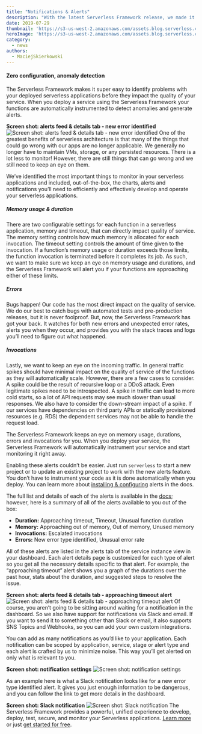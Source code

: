 ```yaml
---
title: "Notifications & Alerts"
description: "With the latest Serverless Framework release, we made it easier to test APIs built with the Serverless Framework."
date: 2019-07-29
thumbnail: 'https://s3-us-west-2.amazonaws.com/assets.blog.serverless.com/notifications-and-alerts/thumbnail.png'
heroImage: 'https://s3-us-west-2.amazonaws.com/assets.blog.serverless.com/notifications-and-alerts/header.png'
category:
  - news
authors: 
  - MaciejSkierkowski
---
```


#### Zero configuration, anomaly detection

The Serverless Framework makes it super easy to identify problems with your deployed serverless applications before they impact the quality of your service. When you deploy a service using the Serverless Framework your functions are automatically instrumented to detect anomalies and generate alerts.

__Screen shot: alerts feed & details tab - new error identified__
![Screen shot: alerts feed & details tab - new error identified](https://s3-us-west-2.amazonaws.com/assets.blog.serverless.com/notifications-and-alerts/alertsfeed-and-details.png)
One of the greatest benefits of serverless architecture is that many of the things that could go wrong with our apps are no longer applicable. We generally no longer have to maintain VMs, storage, or any persisted resources. There is a lot less to monitor! However, there are still things that can go wrong and we still need to keep an eye on them.

We’ve identified the most important things to monitor in your serverless applications and included, out-of-the-box, the charts, alerts and notifications you’ll need to efficiently and effectively develop and operate your serverless applications.

##### Memory usage & duration

There are two configurable settings for each function in a serverless application, memory and timeout, that can directly impact quality of service. The memory setting controls how much memory is allocated for each invocation. The timeout setting controls the amount of time given to the invocation. If a function’s memory usage or duration exceeds those limits, the function invocation is terminated before it completes its job. As such, we want to make sure we keep an eye on memory usage and durations, and the Serverless Framework will alert you if your functions are approaching either of these limits.

##### Errors

Bugs happen! Our code has the most direct impact on the quality of service. We do our best to catch bugs with automated tests and pre-production releases, but it is never foolproof. But, now, the Serverless Framework has got your back. It watches for both new errors and unexpected error rates, alerts you when they occur, and provides you with the stack traces and logs you’ll need to figure out what happened.

##### Invocations

Lastly, we want to keep an eye on the incoming traffic. In general traffic spikes should have minimal impact on the quality of service of the functions as they will automatically scale. However, there are a few cases to consider. A spike could be the result of recursive loop or a DDoS attack. Even legitimate spikes need to be introspected. A spike in traffic can lead to more cold starts, so a lot of API requests may see much slower than usual responses. We also have to consider the down-stream impact of a spike. If our services have dependencies on third party APIs or statically provisioned resources (e.g. RDS) the dependent services may not be able to handle the request load.

The Serverless Framework keeps an eye on memory usage, durations, errors and invocations for you. When you deploy your service, the Serverless Framework will automatically instrument your service and start monitoring it right away. 

Enabling these alerts couldn’t be easier. Just run `serverless` to start a new project or to update an existing project to work with the new alerts feature. You don’t have to instrument your code as it is done automatically when you deploy. You can learn more about [installing & configuring](https://serverless.com/framework/docs/dashboard/insights/) alerts in the docs.

The full list and details of each of the alerts is available in the [docs](https://serverless.com/framework/docs/dashboard/insights#alerts); however, here is a summary of all of the alerts available to you out of the box:

* __Duration:__ Approaching timeout, Timeout, Unusual function duration
* __Memory:__ Approaching out of memory, Out of memory, Unused memory
* __Invocations:__ Escalated invocations
* __Errors:__ New error type identified, Unusual error rate

All of these alerts are listed in the alerts tab of the service instance view in your dashboard. Each alert details page is customized for each type of alert so you get all the necessary details specific to that alert. For example, the “approaching timeout” alert shows you a graph of the durations over the past hour, stats about the duration, and suggested steps to resolve the issue.

__Screen shot: alerts feed & details tab - approaching timeout alert__
![Screen shot: alerts feed & details tab - approaching timeout alert](https://s3-us-west-2.amazonaws.com/assets.blog.serverless.com/notifications-and-alerts/alertsfeed-and-details-approaching-timeout.png)
Of course, you aren’t going to be sitting around waiting for a notification in the dashboard. So we also have support for notifications via Slack and email. If you want to send it to something other than Slack or email, it also supports SNS Topics and Webhooks, so you can add your own custom integrations.

You can add as many notifications as you’d like to your application. Each notification can be scoped by application, service, stage or alert type and each alert is crafted by us to minimize noise. This way you’ll get alerted on only what is relevant to you.

__Screen shot: notification settings__
![Screen shot: notification settings](https://s3-us-west-2.amazonaws.com/assets.blog.serverless.com/notifications-and-alerts/notification-settings.png)

As an example here is what a Slack notification looks like for a new error type identified alert. It gives you just enough information to be dangerous, and you can follow the link to get more details in the dashboard.

__Screen shot: Slack notification__
![Screen shot: Slack notification](https://s3-us-west-2.amazonaws.com/assets.blog.serverless.com/notifications-and-alerts/slack-notification.png)
The Serverless Framework provides a powerful, unified experience to develop, deploy, test, secure, and monitor your Serverless applications. [Learn more](https://serverless.com/framework/) or just [get started for free](https://serverless.com/framework/).

